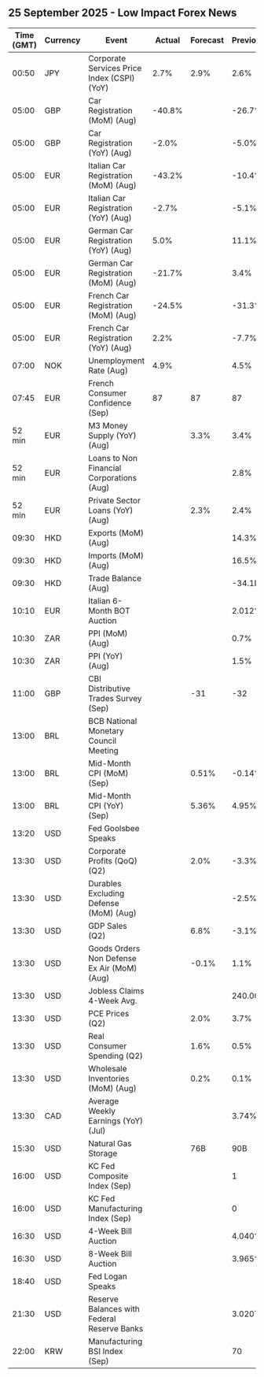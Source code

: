 ## 25 September 2025 - Low Impact Forex News

| Time (GMT) | Currency | Event | Actual | Forecast | Previous |
|------|----------|-------|--------|----------|----------|
| 00:50 | JPY | Corporate Services Price Index (CSPI) (YoY) | 2.7% | 2.9% | 2.6% |
| 05:00 | GBP | Car Registration (MoM) (Aug) | -40.8% |  | -26.7% |
| 05:00 | GBP | Car Registration (YoY) (Aug) | -2.0% |  | -5.0% |
| 05:00 | EUR | Italian Car Registration (MoM) (Aug) | -43.2% |  | -10.4% |
| 05:00 | EUR | Italian Car Registration (YoY) (Aug) | -2.7% |  | -5.1% |
| 05:00 | EUR | German Car Registration (YoY) (Aug) | 5.0% |  | 11.1% |
| 05:00 | EUR | German Car Registration (MoM) (Aug) | -21.7% |  | 3.4% |
| 05:00 | EUR | French Car Registration (MoM) (Aug) | -24.5% |  | -31.3% |
| 05:00 | EUR | French Car Registration (YoY) (Aug) | 2.2% |  | -7.7% |
| 07:00 | NOK | Unemployment Rate (Aug) | 4.9% |  | 4.5% |
| 07:45 | EUR | French Consumer Confidence (Sep) | 87 | 87 | 87 |
| 52 min | EUR | M3 Money Supply (YoY) (Aug) |  | 3.3% | 3.4% |
| 52 min | EUR | Loans to Non Financial Corporations (Aug) |  |  | 2.8% |
| 52 min | EUR | Private Sector Loans (YoY) (Aug) |  | 2.3% | 2.4% |
| 09:30 | HKD | Exports (MoM) (Aug) |  |  | 14.3% |
| 09:30 | HKD | Imports (MoM) (Aug) |  |  | 16.5% |
| 09:30 | HKD | Trade Balance (Aug) |  |  | -34.1B |
| 10:10 | EUR | Italian 6-Month BOT Auction |  |  | 2.012% |
| 10:30 | ZAR | PPI (MoM) (Aug) |  |  | 0.7% |
| 10:30 | ZAR | PPI (YoY) (Aug) |  |  | 1.5% |
| 11:00 | GBP | CBI Distributive Trades Survey (Sep) |  | -31 | -32 |
| 13:00 | BRL | BCB National Monetary Council Meeting |  |  |  |
| 13:00 | BRL | Mid-Month CPI (MoM) (Sep) |  | 0.51% | -0.14% |
| 13:00 | BRL | Mid-Month CPI (YoY) (Sep) |  | 5.36% | 4.95% |
| 13:20 | USD | Fed Goolsbee Speaks |  |  |  |
| 13:30 | USD | Corporate Profits (QoQ) (Q2) |  | 2.0% | -3.3% |
| 13:30 | USD | Durables Excluding Defense (MoM) (Aug) |  |  | -2.5% |
| 13:30 | USD | GDP Sales (Q2) |  | 6.8% | -3.1% |
| 13:30 | USD | Goods Orders Non Defense Ex Air (MoM) (Aug) |  | -0.1% | 1.1% |
| 13:30 | USD | Jobless Claims 4-Week Avg. |  |  | 240.00K |
| 13:30 | USD | PCE Prices (Q2) |  | 2.0% | 3.7% |
| 13:30 | USD | Real Consumer Spending (Q2) |  | 1.6% | 0.5% |
| 13:30 | USD | Wholesale Inventories (MoM) (Aug) |  | 0.2% | 0.1% |
| 13:30 | CAD | Average Weekly Earnings (YoY) (Jul) |  |  | 3.74% |
| 15:30 | USD | Natural Gas Storage |  | 76B | 90B |
| 16:00 | USD | KC Fed Composite Index (Sep) |  |  | 1 |
| 16:00 | USD | KC Fed Manufacturing Index (Sep) |  |  | 0 |
| 16:30 | USD | 4-Week Bill Auction |  |  | 4.040% |
| 16:30 | USD | 8-Week Bill Auction |  |  | 3.965% |
| 18:40 | USD | Fed Logan Speaks |  |  |  |
| 21:30 | USD | Reserve Balances with Federal Reserve Banks |  |  | 3.020T |
| 22:00 | KRW | Manufacturing BSI Index (Sep) |  |  | 70 |

